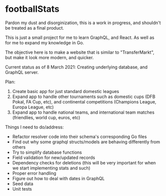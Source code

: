 # footballStats

Pardon my dust and disorginization, this is a work in progress, and shouldn't be treated as a final product.

This is just a small project for me to learn GraphQL, and React. As well as for me to expand my knowledge in Go.

The objective here is to make a website that is similar to "TransferMarkt", but make it look more modern, and quicker.

Current status as of 8 March 2021: Creating underlying database, and GraphQL server. 

Plan:
1. Create basic app for just standard domestic leagues 
2. Expand app to handle other tournaments such as domestic cups (DFB Pokal, FA Cup, etc), and continental competitions (Champions League, Europa League, etc)
3. Expand app to handle national teams, and international team matches (friendlies, world cup, euros, etc)

Things I need to do/address:
- Refactor resolver code into their schema's corresponding Go files
- Find out why some graphql structs/models are behaving differently from others
- Try to simplify database functions
- Field validation for new/updated records
- Dependency checks for deletions (this will be very important for when we start implementing stats and such)
- Proper error handling
- Figure out how to deal with dates in GraphQL
- Seed data
- Unit tests
